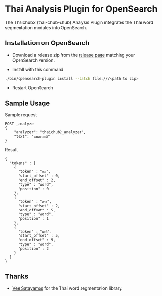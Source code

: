 # Thai Analysis Plugin for OpenSearch

The Thaichub2 (thai-chub-chub) Analysis Plugin integrates the Thai word segmentation modules into OpenSearch.

## Installation on OpenSearch

- Download a release zip from the [release page](https://github.com/soosinha/opensearch-analysis-thaichub2/releases) matching your OpenSearch version.

- Install with this command

```sh
./bin/opensearch-plugin install --batch file:///<path to zip>
```

- Restart OpenSearch

## Sample Usage

Sample request

```
POST _analyze
{
    "analyzer": "thaichub2_analyzer",
    "text": "นมตรามะลิ"
}
```

Result

```
{
  "tokens" : [
    {
      "token" : "นม",
      "start_offset" : 0,
      "end_offset" : 2,
      "type" : "word",
      "position" : 0
    },
    {
      "token" : "ตรา",
      "start_offset" : 2,
      "end_offset" : 5,
      "type" : "word",
      "position" : 1
    },
    {
      "token" : "มะลิ",
      "start_offset" : 5,
      "end_offset" : 9,
      "type" : "word",
      "position" : 2
    }
  ]
}
```

## Thanks
- [Vee Satayamas](https://github.com/veer66) for the Thai word segmentation library.
 